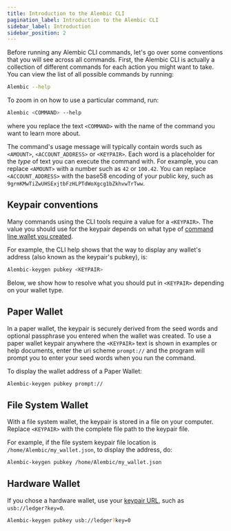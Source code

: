 ```yaml
---
title: Introduction to the Alembic CLI
pagination_label: Introduction to the Alembic CLI
sidebar_label: Introduction
sidebar_position: 2
---
```


Before running any Alembic CLI commands, let's go over some conventions that
you will see across all commands. First, the Alembic CLI is actually a collection
of different commands for each action you might want to take. You can view the list
of all possible commands by running:

```bash
Alembic --help
```

To zoom in on how to use a particular command, run:

```bash
Alembic <COMMAND> --help
```

where you replace the text `<COMMAND>` with the name of the command you want
to learn more about.

The command's usage message will typically contain words such as `<AMOUNT>`,
`<ACCOUNT_ADDRESS>` or `<KEYPAIR>`. Each word is a placeholder for the _type_ of
text you can execute the command with. For example, you can replace `<AMOUNT>`
with a number such as `42` or `100.42`. You can replace `<ACCOUNT_ADDRESS>` with
the base58 encoding of your public key, such as
`9grmKMwTiZwUHSExjtbFzHLPTdWoXgcg1bZkhvwTrTww`.

## Keypair conventions

Many commands using the CLI tools require a value for a `<KEYPAIR>`. The value
you should use for the keypair depends on what type of
[command line wallet you created](./wallets/index.md).

For example, the CLI help shows that the way to display any wallet's address
(also known as the keypair's pubkey), is:

```bash
Alembic-keygen pubkey <KEYPAIR>
```

Below, we show how to resolve what you should put in `<KEYPAIR>` depending
on your wallet type.

## Paper Wallet

In a paper wallet, the keypair is securely derived from the seed words and
optional passphrase you entered when the wallet was created. To use a paper
wallet keypair anywhere the `<KEYPAIR>` text is shown in examples or help
documents, enter the uri scheme `prompt://` and the program will prompt you to
enter your seed words when you run the command.

To display the wallet address of a Paper Wallet:

```bash
Alembic-keygen pubkey prompt://
```

## File System Wallet

With a file system wallet, the keypair is stored in a file on your computer.
Replace `<KEYPAIR>` with the complete file path to the keypair file.

For example, if the file system keypair file location is
`/home/Alembic/my_wallet.json`, to display the address, do:

```bash
Alembic-keygen pubkey /home/Alembic/my_wallet.json
```

## Hardware Wallet

If you chose a hardware wallet, use your
[keypair URL](./wallets/hardware/index.md#specify-a-hardware-wallet-key),
such as `usb://ledger?key=0`.

```bash
Alembic-keygen pubkey usb://ledger?key=0
```
